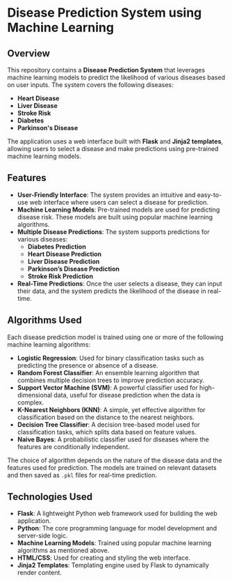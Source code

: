 # Disease Prediction System using Machine Learning

## Overview

This repository contains a **Disease Prediction System** that leverages machine learning models to predict the likelihood of various diseases based on user inputs. The system covers the following diseases:

- **Heart Disease**
- **Liver Disease**
- **Stroke Risk**
- **Diabetes**
- **Parkinson's Disease**

The application uses a web interface built with **Flask** and **Jinja2 templates**, allowing users to select a disease and make predictions using pre-trained machine learning models.

## Features

- **User-Friendly Interface**: The system provides an intuitive and easy-to-use web interface where users can select a disease for prediction.
- **Machine Learning Models**: Pre-trained models are used for predicting disease risk. These models are built using popular machine learning algorithms.
- **Multiple Disease Predictions**: The system supports predictions for various diseases:
    - **Diabetes Prediction**
    - **Heart Disease Prediction**
    - **Liver Disease Prediction**
    - **Parkinson’s Disease Prediction**
    - **Stroke Risk Prediction**
- **Real-Time Predictions**: Once the user selects a disease, they can input their data, and the system predicts the likelihood of the disease in real-time.

## Algorithms Used

Each disease prediction model is trained using one or more of the following machine learning algorithms:

- **Logistic Regression**: Used for binary classification tasks such as predicting the presence or absence of a disease.
- **Random Forest Classifier**: An ensemble learning algorithm that combines multiple decision trees to improve prediction accuracy.
- **Support Vector Machine (SVM)**: A powerful classifier used for high-dimensional data, useful for disease prediction when the data is complex.
- **K-Nearest Neighbors (KNN)**: A simple, yet effective algorithm for classification based on the distance to the nearest neighbors.
- **Decision Tree Classifier**: A decision tree-based model used for classification tasks, which splits data based on feature values.
- **Naive Bayes**: A probabilistic classifier used for diseases where the features are conditionally independent.

The choice of algorithm depends on the nature of the disease data and the features used for prediction. The models are trained on relevant datasets and then saved as `.pkl` files for real-time prediction.

## Technologies Used

- **Flask**: A lightweight Python web framework used for building the web application.
- **Python**: The core programming language for model development and server-side logic.
- **Machine Learning Models**: Trained using popular machine learning algorithms as mentioned above.
- **HTML/CSS**: Used for creating and styling the web interface.
- **Jinja2 Templates**: Templating engine used by Flask to dynamically render content.